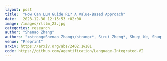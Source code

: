 ```yaml
---
layout: post
title:  "How Can LLM Guide RL? A Value-Based Approach"
date:   2023-12-30 12:15:53 +02:00
image: /images/rlllm_23.jpg
categories: research
author: "Shenao Zhang"
authors: "<strong>Shenao Zhang</strong>*, Sirui Zheng*, Shuqi Ke, Shuqi Ke, Zhihan Liu, Wanxin Jin, Jianbo Yuan, Yingxiang Yang, Hongxia Yang, Zhaoran Wang"
venue: "Preprint"
arxiv: https://arxiv.org/abs/2402.16181
code: https://github.com/agentification/Language-Integrated-VI
---
```

